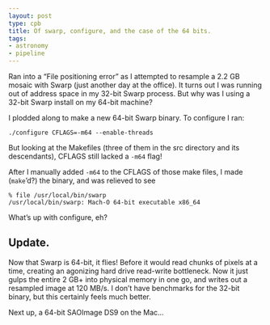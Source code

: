 ```yaml
---
layout: post
type: cpb
title: Of swarp, configure, and the case of the 64 bits.
tags:
- astronomy
- pipeline
---
```

Ran into a “File positioning error” as I attempted to resample a 2.2 GB mosaic with Swarp (just another day at the office). It turns out I was running out of address space in my 32-bit Swarp process. But why was I using a 32-bit Swarp install on my 64-bit machine?

I plodded along to make a new 64-bit Swarp binary. To configure I ran:

    ./configure CFLAGS=-m64 --enable-threads

But looking at the Makefiles (three of them in the src directory and its descendants), CFLAGS still lacked a `-m64` flag!

After I manually added `-m64` to the CFLAGS of those make files, I made (`make`’d?) the binary, and was relieved to see

    % file /usr/local/bin/swarp
    /usr/local/bin/swarp: Mach-O 64-bit executable x86_64

What’s up with configure, eh?

## Update.

Now that Swarp is 64-bit, it flies! Before it would read chunks of pixels at a time, creating an agonizing hard drive read-write bottleneck. Now it just gulps the entire 2 GB+ into physical memory in one go, and writes out a resampled image at 120 MB/s. I don’t have benchmarks for the 32-bit binary, but this certainly feels much better.

Next up, a 64-bit SAOImage DS9 on the Mac…
